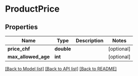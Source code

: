 # ProductPrice

## Properties
Name | Type | Description | Notes
------------ | ------------- | ------------- | -------------
**price_chf** | **double** |  | [optional] 
**max_allowed_age** | **int** |  | [optional] 

[[Back to Model list]](../../README.md#documentation-for-models) [[Back to API list]](../../README.md#documentation-for-api-endpoints) [[Back to README]](../../README.md)

